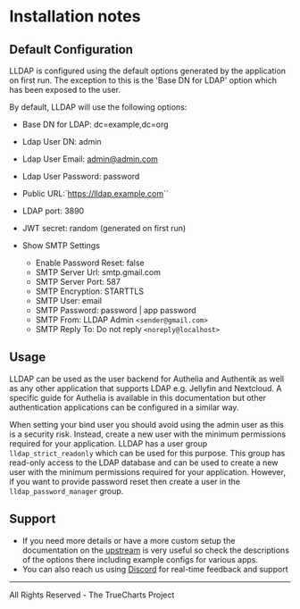 # Installation notes

## Default Configuration

LLDAP is configured using the default options generated by the application on first run. The exception to this is the 'Base DN for LDAP' option which has been exposed to the user.

By default, LLDAP will use the following options:

- Base DN for LDAP: dc=example,dc=org
- Ldap User DN: admin
- Ldap User Email: admin@admin.com
- Ldap User Password: password
- Public URL:`<https://lldap.example.com>``
- LDAP port: 3890
- JWT secret: random (generated on first run)

- Show SMTP Settings
  - Enable Password Reset: false
  - SMTP Server Url: smtp.gmail.com
  - SMTP Server Port: 587
  - SMTP Encryption: STARTTLS
  - SMTP User: email
  - SMTP Password: password | app password
  - SMTP From: LLDAP Admin `<sender@gmail.com>`
  - SMTP Reply To: Do not reply `<noreply@localhost>`

## Usage

LLDAP can be used as the user backend for Authelia and Authentik as well as any other application that supports LDAP e.g. Jellyfin and Nextcloud. A specific guide for Authelia is available in this documentation but other authentication applications can be configured in a similar way.

When setting your bind user you should avoid using the admin user as this is a security risk. Instead, create a new user with the minimum permissions required for your application. LLDAP has a user group `lldap_strict_readonly` which can be used for this purpose. This group has read-only access to the LDAP database and can be used to create a new user with the minimum permissions required for your application. However, if you want to provide password reset then create a user in the `lldap_password_manager` group.

## Support

- If you need more details or have a more custom setup the documentation on the [upstream](https://github.com/lldap/lldap) is very useful so check the descriptions of the options there including example configs for various apps.
- You can also reach us using [Discord](https://discord.gg/tVsPTHWTtr) for real-time feedback and support

---

All Rights Reserved - The TrueCharts Project
